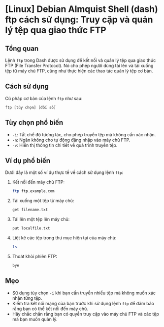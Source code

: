# [Linux] Debian Almquist Shell (dash) ftp cách sử dụng: Truy cập và quản lý tệp qua giao thức FTP

## Tổng quan
Lệnh `ftp` trong Dash được sử dụng để kết nối và quản lý tệp qua giao thức FTP (File Transfer Protocol). Nó cho phép người dùng tải lên và tải xuống tệp từ máy chủ FTP, cũng như thực hiện các thao tác quản lý tệp cơ bản.

## Cách sử dụng
Cú pháp cơ bản của lệnh `ftp` như sau:
```
ftp [tùy chọn] [đối số]
```

## Tùy chọn phổ biến
- `-i`: Tắt chế độ tương tác, cho phép truyền tệp mà không cần xác nhận.
- `-n`: Ngăn không cho tự động đăng nhập vào máy chủ FTP.
- `-v`: Hiển thị thông tin chi tiết về quá trình truyền tệp.

## Ví dụ phổ biến
Dưới đây là một số ví dụ thực tế về cách sử dụng lệnh `ftp`:

1. Kết nối đến máy chủ FTP:
   ```bash
   ftp ftp.example.com
   ```

2. Tải xuống một tệp từ máy chủ:
   ```bash
   get filename.txt
   ```

3. Tải lên một tệp lên máy chủ:
   ```bash
   put localfile.txt
   ```

4. Liệt kê các tệp trong thư mục hiện tại của máy chủ:
   ```bash
   ls
   ```

5. Thoát khỏi phiên FTP:
   ```bash
   bye
   ```

## Mẹo
- Sử dụng tùy chọn `-i` khi bạn cần truyền nhiều tệp mà không muốn xác nhận từng tệp.
- Kiểm tra kết nối mạng của bạn trước khi sử dụng lệnh `ftp` để đảm bảo rằng bạn có thể kết nối đến máy chủ.
- Hãy chắc chắn rằng bạn có quyền truy cập vào máy chủ FTP và các tệp mà bạn muốn quản lý.